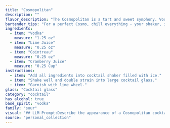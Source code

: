 ```yaml
---
title: "Cosmopolitan"
description: ""
flavor_description: "The Cosmopolitan is a tart and sweet symphony. Vodka provides a clean, neutral base, while lime juice delivers a sharp, citrusy bite. Cointreau adds a touch of orange sweetness and a hint of floral complexity. Cranberry juice rounds out the profile with its tart, berry sweetness, creating a perfectly balanced and refreshing cocktail that is both sophisticated and approachable. "
bartender_tips: "For a perfect Cosmo, chill everything - your shaker, ingredients, and even the glass.  Use fresh lime juice, not bottled.  Measure carefully, as a little too much cranberry juice can make it overly sweet.  Shake hard with ice to chill thoroughly, then strain into a chilled martini glass.  Garnish with a lime twist for a classic touch. "
ingredients:
  - item: "Vodka"
    measure: "1.25 oz"
  - item: "Lime Juice"
    measure: "0.25 oz"
  - item: "Cointreau"
    measure: "0.25 oz"
  - item: "Cranberry Juice"
    measure: "0.25 Cup"
instructions:
  - item: "Add all ingredients into cocktail shaker filled with ice."
  - item: "Shake well and double strain into large cocktail glass."
  - item: "Garnish with lime wheel."
glass: "Cocktail glass"
category: "cocktail"
has_alcohol: true
base_spirit: "vodka"
family: "sour"
visual: "## LLM Prompt:Describe the appearance of a Cosmopolitan cocktail, focusing on the following aspects:**Color:*** What is the dominant color of the drink? * Are there any subtle color variations within the drink?* How does the color change depending on the lighting?**Clarity:*** Is the Cosmopolitan clear, cloudy, or hazy?* Does the drink have any visible particles or sediments?**Texture:*** How does the drink appear on the surface? * Are there any visible layers or gradients?* Does the drink have any noticeable mouthfeel from the ingredients?**Garnish:*** What kind of garnish is typically used with a Cosmopolitan?* How does the garnish enhance the visual appeal of the drink? **Overall Impression:*** Describe the overall aesthetic appeal of the Cosmopolitan. * Does it appear elegant, refreshing, festive, or something else? * How would you describe the drink to someone who has never seen it before? "
source: "personal_collection"
---
```


